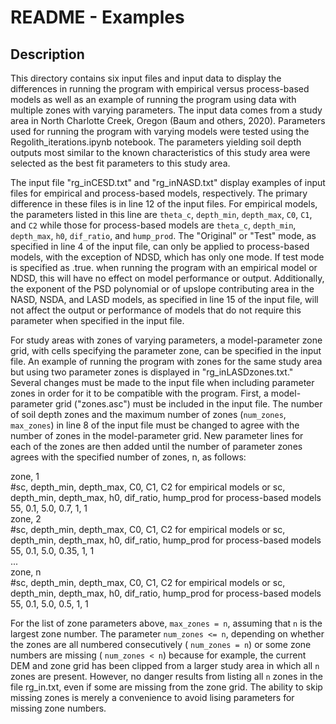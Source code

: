 README - Examples
==============

Description
-----------
This directory contains six input files and input data to display the differences in running the program with empirical versus process-based models as well as an example of running the program using data with multiple zones with varying parameters. The input data comes from a study area in North Charlotte Creek, Oregon (Baum and others, 2020). Parameters used for running the program with varying models were tested using the Regolith_iterations.ipynb notebook. The parameters yielding soil depth outputs most similar to the known characteristics of this study area were selected as the best fit parameters to this study area.

The input file "rg_inCESD.txt" and "rg_inNASD.txt" display examples of input files for empirical and process-based models, respectively. The primary difference in these files is in line 12 of the input files. For empirical models, the parameters listed in this line are `theta_c`, `depth_min`, `depth_max`, `C0`, `C1`, and `C2` while those for process-based models are `theta_c`, `depth_min`, `depth_max`, `h0`, `dif_ratio`, and `hump_prod`. The "Original" or "Test" mode, as specified in line 4 of the input file, can only be applied to process-based models, with the exception of NDSD, which has only one mode. If test mode is specified as .true. when running the program with an empirical model or NDSD, this will have no effect on model performance or output. Additionally, the exponent of the PSD polynomial or of upslope contributing area in the NASD, NSDA, and LASD models, as specified in line 15 of the input file, will not affect the output or performance of models that do not require this parameter when specified in the input file.

For study areas with zones of varying parameters, a model-parameter zone grid, with cells specifying the parameter zone, can be specified in the input file. An example of running the program with zones for the same study area but using two parameter zones is displayed in "rg_inLASDzones.txt." Several changes must be made to the input file when including parameter zones in order for it to be compatible with the program. First, a model-parameter grid ("zones.asc") must be included in the input file. The number of soil depth zones and the maximum number of zones (`num_zones`, `max_zones`) in line 8 of the input file must be changed to agree with the number of zones in the model-parameter grid. New parameter lines for each of the zones are then added until the number of parameter zones agrees with the specified number of zones, n, as follows:

zone, 1  
&#35;sc, depth_min, depth_max, C0, C1, C2 for empirical models or sc, depth_min, depth_max, h0, dif_ratio, hump_prod for process-based models  
55,	0.1,	5.0,	0.7,	1,   1  
zone, 2  
&#35;sc, depth_min, depth_max, C0, C1, C2 for empirical models or sc, depth_min, depth_max, h0, dif_ratio, hump_prod for process-based models  
55,	0.1,	5.0,	0.35,	1,   1  
...  
zone, n  
&#35;sc, depth_min, depth_max, C0, C1, C2 for empirical models or sc, depth_min, depth_max, h0, dif_ratio, hump_prod for process-based models  
55,	0.1,	5.0,	0.5,	1,   1  

For the list of zone parameters above,  `max_zones = n`, assuming that `n` is the largest zone number.  The parameter `num_zones <= n`, depending on whether the zones are all numbered consecutively ( `num_zones = n`) or some zone numbers are missing ( `num_zones < n`) because for example, the current DEM and zone grid has been clipped from a larger study area in which all `n` zones are present.  However, no danger results from listing all `n` zones in the file rg_in.txt, even if some are missing from the zone grid.  The ability to skip missing zones is merely a convenience to avoid lising parameters for missing zone numbers.

